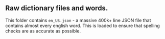 ## Raw dictionary files and words.

This folder contains ```en_US.json``` - a massive 400k+ line JSON file that contains almost every english word. This is loaded to ensure that spelling checks are as accurate as possible.